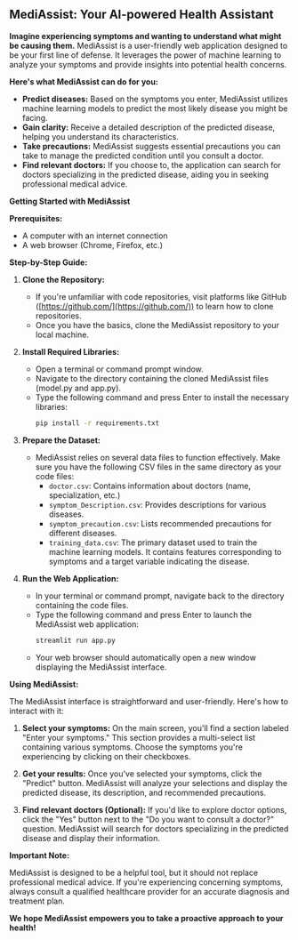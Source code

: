 ## MediAssist: Your AI-powered Health Assistant

**Imagine experiencing symptoms and wanting to understand what might be causing them.** MediAssist is a user-friendly web application designed to be your first line of defense. It leverages the power of machine learning to analyze your symptoms and provide insights into potential health concerns. 

**Here's what MediAssist can do for you:**

* **Predict diseases:** Based on the symptoms you enter, MediAssist utilizes machine learning models to predict the most likely disease you might be facing.
* **Gain clarity:** Receive a detailed description of the predicted disease, helping you understand its characteristics.
* **Take precautions:** MediAssist suggests essential precautions you can take to manage the predicted condition until you consult a doctor. 
* **Find relevant doctors:** If you choose to, the application can search for doctors specializing in the predicted disease, aiding you in seeking professional medical advice.

**Getting Started with MediAssist**

**Prerequisites:**

* A computer with an internet connection
* A web browser (Chrome, Firefox, etc.)

**Step-by-Step Guide:**

1. **Clone the Repository:** 
   - If you're unfamiliar with code repositories, visit platforms like GitHub ([https://github.com/](https://github.com/)) to learn how to clone repositories. 
   - Once you have the basics, clone the MediAssist repository to your local machine.

2. **Install Required Libraries:**
   - Open a terminal or command prompt window.
   - Navigate to the directory containing the cloned MediAssist files (model.py and app.py).
   - Type the following command and press Enter to install the necessary libraries:
     ```bash
     pip install -r requirements.txt
     ```

3. **Prepare the Dataset:**
   - MediAssist relies on several data files to function effectively. Make sure you have the following CSV files in the same directory as your code files:
      * `doctor.csv`: Contains information about doctors (name, specialization, etc.)
      * `symptom_Description.csv`: Provides descriptions for various diseases.
      * `symptom_precaution.csv`: Lists recommended precautions for different diseases.
      * `training_data.csv`: The primary dataset used to train the machine learning models. It contains features corresponding to symptoms and a target variable indicating the disease.

4. **Run the Web Application:**
   - In your terminal or command prompt, navigate back to the directory containing the code files.
   - Type the following command and press Enter to launch the MediAssist web application:
     ```bash
     streamlit run app.py
     ```
   - Your web browser should automatically open a new window displaying the MediAssist interface.

**Using MediAssist:**

The MediAssist interface is straightforward and user-friendly. Here's how to interact with it:

1. **Select your symptoms:** On the main screen, you'll find a section labeled "Enter your symptoms." This section provides a multi-select list containing various symptoms. Choose the symptoms you're experiencing by clicking on their checkboxes.

2. **Get your results:** Once you've selected your symptoms, click the "Predict" button. MediAssist will analyze your selections and display the predicted disease, its description, and recommended precautions.

3. **Find relevant doctors (Optional):** If you'd like to explore doctor options, click the "Yes" button next to the "Do you want to consult a doctor?" question. MediAssist will search for doctors specializing in the predicted disease and display their information.

**Important Note:**

MediAssist is designed to be a helpful tool, but it should not replace professional medical advice. If you're experiencing concerning symptoms, always consult a qualified healthcare provider for an accurate diagnosis and treatment plan.

**We hope MediAssist empowers you to take a proactive approach to your health!**
